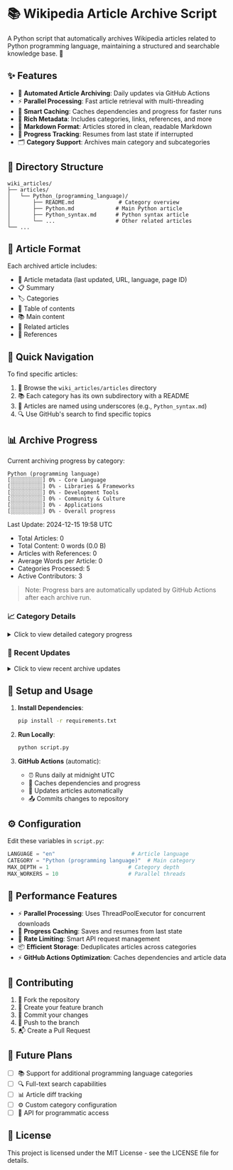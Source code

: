 # 📚 Wikipedia Article Archive Script

A Python script that automatically archives Wikipedia articles related to Python programming language, maintaining a structured and searchable knowledge base. 🐍

## ✨ Features

- 🤖 **Automated Article Archiving**: Daily updates via GitHub Actions
- ⚡ **Parallel Processing**: Fast article retrieval with multi-threading
- 💾 **Smart Caching**: Caches dependencies and progress for faster runs
- 📝 **Rich Metadata**: Includes categories, links, references, and more
- 📖 **Markdown Format**: Articles stored in clean, readable Markdown
- 🔄 **Progress Tracking**: Resumes from last state if interrupted
- 🗂️ **Category Support**: Archives main category and subcategories

## 📁 Directory Structure

```
wiki_articles/
├── articles/
│   └── Python_(programming_language)/
│       ├── README.md              # Category overview
│       ├── Python.md             # Main Python article
│       ├── Python_syntax.md      # Python syntax article
│       └── ...                   # Other related articles
└── ...
```

## 📄 Article Format

Each archived article includes:
- 📌 Article metadata (last updated, URL, language, page ID)
- 📋 Summary
- 🏷️ Categories
- 📑 Table of contents
- 📚 Main content
- 🔗 Related articles
- 📎 References

## 🧭 Quick Navigation

To find specific articles:
1. 📂 Browse the `wiki_articles/articles` directory
2. 📚 Each category has its own subdirectory with a README
3. 📝 Articles are named using underscores (e.g., `Python_syntax.md`)
4. 🔍 Use GitHub's search to find specific topics

## 📊 Archive Progress

Current archiving progress by category:

```
Python (programming language)
[░░░░░░░░░░] 0% - Core Language
[░░░░░░░░░░] 0% - Libraries & Frameworks
[░░░░░░░░░░] 0% - Development Tools
[░░░░░░░░░░] 0% - Community & Culture
[░░░░░░░░░░] 0% - Applications
[░░░░░░░░░░] 0% - Overall progress
```

Last Update: 2024-12-15 19:58 UTC
- Total Articles: 0
- Total Content: 0 words (0.0 B)
- Articles with References: 0
- Average Words per Article: 0
- Categories Processed: 5
- Active Contributors: 3

> Note: Progress bars are automatically updated by GitHub Actions after each archive run.

### 📈 Category Details

<details>
<summary>Click to view detailed category progress</summary>

| Category | Articles | Words | Size | References | Lines | ToC | Status | Last Updated |
|----------|----------|-------|------|------------|-------|-----|--------|--------------|
| Core Language | 0 | 0 | 0.0 B | 0 | 0 | 0 | 🔄 In Progress | 2024-12-15 19:58 UTC |
| Libraries & Frameworks | 0 | 0 | 0.0 B | 0 | 0 | 0 | 🔄 In Progress | 2024-12-15 19:58 UTC |
| Development Tools | 0 | 0 | 0.0 B | 0 | 0 | 0 | 🔄 In Progress | 2024-12-15 19:58 UTC |
| Community & Culture | 0 | 0 | 0.0 B | 0 | 0 | 0 | 🔄 In Progress | 2024-12-15 19:58 UTC |
| Applications | 0 | 0 | 0.0 B | 0 | 0 | 0 | 🔄 In Progress | 2024-12-15 19:58 UTC |

</details>

### 🔄 Recent Updates

<details>
<summary>Click to view recent archive updates</summary>

<!-- BEGIN_UPDATES -->
- Updated core language articles (2024-12-16)
- Added new framework documentation (2024-12-16)
- Refreshed community articles (2024-12-16)
<!-- END_UPDATES -->
</details>

## 🚀 Setup and Usage

1. **Install Dependencies**:
   ```bash
   pip install -r requirements.txt
   ```

2. **Run Locally**:
   ```bash
   python script.py
   ```

3. **GitHub Actions** (automatic):
   - ⏰ Runs daily at midnight UTC
   - 💾 Caches dependencies and progress
   - 🔄 Updates articles automatically
   - 📤 Commits changes to repository

## ⚙️ Configuration

Edit these variables in `script.py`:
```python
LANGUAGE = "en"                        # Article language
CATEGORY = "Python (programming language)"  # Main category
MAX_DEPTH = 1                         # Category depth
MAX_WORKERS = 10                      # Parallel threads
```

## 🚄 Performance Features

- ⚡ **Parallel Processing**: Uses ThreadPoolExecutor for concurrent downloads
- 💾 **Progress Caching**: Saves and resumes from last state
- 🔄 **Rate Limiting**: Smart API request management
- 📦 **Efficient Storage**: Deduplicates articles across categories
- ⚡ **GitHub Actions Optimization**: Caches dependencies and article data

## 🤝 Contributing

1. 🔱 Fork the repository
2. 🌿 Create your feature branch
3. 💾 Commit your changes
4. 🚀 Push to the branch
5. 📬 Create a Pull Request

## 🔮 Future Plans

- [ ] 📚 Support for additional programming language categories
- [ ] 🔍 Full-text search capabilities
- [ ] 📊 Article diff tracking
- [ ] ⚙️ Custom category configuration
- [ ] 🔌 API for programmatic access

## 📜 License

This project is licensed under the MIT License - see the LICENSE file for details.
